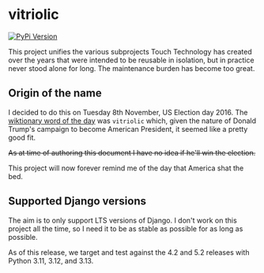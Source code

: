 # vitriolic

[![PyPi Version](https://img.shields.io/pypi/v/vitriolic.svg)](https://pypi.python.org/pypi/vitriolic)

This project unifies the various subprojects Touch Technology has created over the years that were intended to be
reusable in isolation, but in practice never stood alone for long. The maintenance burden has become too great.

## Origin of the name

I decided to do this on Tuesday 8th November, US Election day 2016. The [wiktionary word of the day] was `vitriolic`
which, given the nature of Donald Trump's campaign to become American President, it seemed like a pretty good fit.

~~As at time of authoring this document I have no idea if he'll win the election.~~

This project will now forever remind me of the day that America shat the bed.

## Supported Django versions

The aim is to only support LTS versions of Django. I don't work on this project all the time, so I need it to be as
stable as possible for as long as possible.

As of this release, we target and test against the 4.2 and 5.2 releases with Python 3.11, 3.12, and 3.13.

[wiktionary word of the day]: https://en.wiktionary.org/wiki/Wiktionary:Word_of_the_day

